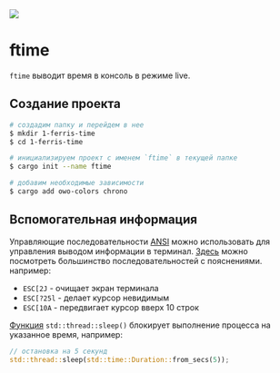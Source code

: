 <img src="https://img.shields.io/badge/status-going project-3E3E3E?style=float&color=3cbf50"/>

# ftime

`ftime` выводит время в консоль в режиме live.

## Создание проекта

```bash
# создадим папку и перейдем в нее
$ mkdir 1-ferris-time
$ cd 1-ferris-time

# инициализируем проект с именем `ftime` в текущей папке
$ cargo init --name ftime

# добавим необходимые зависимости
$ cargo add owo-colors chrono
```

## Вспомогательная информация

Управляющие последовательности [ANSI](https://ru.wikipedia.org/wiki/Управляющие_последовательности_ANSI) можно использовать для управления выводом информации в терминал. [Здесь](https://gist.github.com/fnky/458719343aabd01cfb17a3a4f7296797) можно посмотреть большинство последовательностей с пояснениями. например:

- `ESC[2J` - очищает экран терминала
- `ESC[?25l` - делает курсор невидимым
- `ESC[10A` - передвигает курсор вверх 10 строк

[Функция](https://doc.rust-lang.org/std/thread/fn.sleep.html) `std::thread::sleep()` блокирует выполнение процесса на указанное время, например:

```rust
// остановка на 5 секунд
std::thread::sleep(std::time::Duration::from_secs(5));
```
